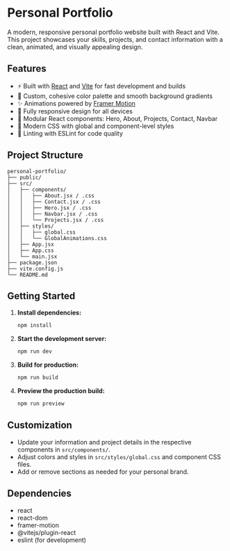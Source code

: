 # Personal Portfolio

A modern, responsive personal portfolio website built with React and Vite. This project showcases your skills, projects, and contact information with a clean, animated, and visually appealing design.

## Features

- ⚡ Built with [React](https://react.dev/) and [Vite](https://vitejs.dev/) for fast development and builds
- 🎨 Custom, cohesive color palette and smooth background gradients
- ✨ Animations powered by [Framer Motion](https://www.framer.com/motion/)
- 📱 Fully responsive design for all devices
- 🧩 Modular React components: Hero, About, Projects, Contact, Navbar
- 💅 Modern CSS with global and component-level styles
- 🧹 Linting with ESLint for code quality

## Project Structure

```
personal-portfolio/
├── public/
├── src/
│   ├── components/
│   │   ├── About.jsx / .css
│   │   ├── Contact.jsx / .css
│   │   ├── Hero.jsx / .css
│   │   ├── Navbar.jsx / .css
│   │   └── Projects.jsx / .css
│   ├── styles/
│   │   ├── global.css
│   │   └── GlobalAnimations.css
│   ├── App.jsx
│   ├── App.css
│   └── main.jsx
├── package.json
├── vite.config.js
└── README.md
```

## Getting Started

1. **Install dependencies:**
   ```sh
   npm install
   ```
2. **Start the development server:**
   ```sh
   npm run dev
   ```
3. **Build for production:**
   ```sh
   npm run build
   ```
4. **Preview the production build:**
   ```sh
   npm run preview
   ```

## Customization
- Update your information and project details in the respective components in `src/components/`.
- Adjust colors and styles in `src/styles/global.css` and component CSS files.
- Add or remove sections as needed for your personal brand.

## Dependencies
- react
- react-dom
- framer-motion
- @vitejs/plugin-react
- eslint (for development)

